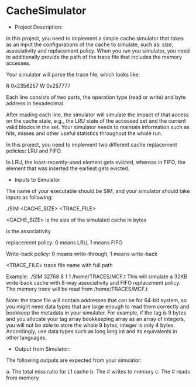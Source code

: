 # CacheSimulator

- Project Description:

In this project, you need to implement a simple cache simulator that takes as an input the
configurations of the cache to simulate, such as: size, associativity and replacement policy.
When you run you simulator, you need to additionally provide the path of the trace file that
includes the memory accesses.

Your simulator will parse the trace file, which looks like:

R 0x2356257
W 0x257777

Each line consists of two parts, the operation type (read or write) and byte address in hexadecimal.

After reading each line, the simulator will simulate the impact of that access on the cache state, e.g., the LRU state of the accessed set and the current valid blocks in the set. Your simulator needs to maintain information such as hits, misses and other useful statistics throughout the whole run.

In this project, you need to implement two different cache replacement policies: LRU and FIFO.

In LRU, the least-recently-used element gets evicted, whereas in FIFO, the element that was inserted the earliest gets evicted.


- Inputs to Simulator

The name of your executable should be SIM, and your simulator should take inputs as following:

  ./SIM <CACHE_SIZE> <ASSOC> <REPLACEMENT> <WB> <TRACE_FILE>
  
  <CACHE_SIZE> is the size of the simulated cache in bytes
    
  <ASSOC> is the associativity
    
  <REPLACEMENT> replacement policy: 0 means LRU, 1 means FIFO
    
  <WB> Write-back policy: 0 means write-through, 1 means write-back
    
  <TRACE_FILE> trace file name with full path
    
Example:
  ./SIM 32768 8 1 1 /home/TRACES/MCF.t
  This will simulate a 32KB write-back cache with 8-way associativity and FIFO replacement
  policy. The memory trace will be read from /home/TRACES/MCF.t

Note: the trace file will contain addresses that can be for 64-bit system, so you might need data types that are large enough to read them correctly and bookkeep the metadata in your simulator.
For example, if the tag is 9 bytes and you allocate your tag array bookkeeping array as an array of integers, you will not be able to store the whole 9 bytes; integer is only 4 bytes. Accordingly, use data types such as long long int and its equivalents in other languages.

- Output from Simulator:

The following outputs are expected from your simulator:

  a. The total miss ratio for L1 cache
  b. The # writes to memory
  c. The # reads from memory
